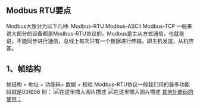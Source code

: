 ﻿## Modbus RTU要点
Modbus大致分为以下几种:
Modbus-RTU
Modbus-ASCII
Modbus-TCP
一般来说大部分的设备都是Modbus-RTU协议的，Modbus是主从方式通信，也就是说，不能同步进行通信，总线上每次只有一个数据进行传输，即主机发送，从机应答。

## 1、帧结构
帧结构 = 地址 + 功能码+ 数据 + 校验
Modbus-RTU协议一般我们用的最多功能码就是03和06 
例：
![在这里插入图片描述](https://img-blog.csdnimg.cn/direct/50e0393237f84f15abc4a29d7235d4dd.png#pic_center)
![在这里插入图片描述](https://img-blog.csdnimg.cn/direct/4bbe5f9bc2bb4a16958ceae5d9381f92.png#pic_center)
[其他功能码的使用：](https://blog.csdn.net/qq_21805743/article/details/120560226)
